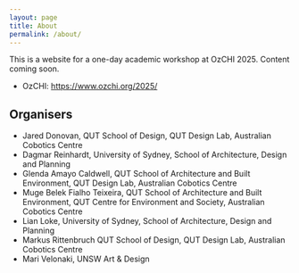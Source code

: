 ```yaml
---
layout: page
title: About
permalink: /about/
---
```


This is a website for a one-day academic workshop at OzCHI 2025. Content
coming soon.

- OzCHI: https://www.ozchi.org/2025/

## Organisers

- Jared Donovan, QUT School of Design, QUT Design Lab, Australian Cobotics
  Centre
- Dagmar Reinhardt, University of Sydney, School of Architecture, Design and
  Planning
- Glenda Amayo Caldwell, QUT School of Architecture and Built Environment, QUT
  Design Lab, Australian Cobotics Centre
- Muge Belek Fialho Teixeira, QUT School of Architecture and Built
  Environment, QUT Centre for Environment and Society, Australian Cobotics
  Centre
- Lian Loke, University of Sydney, School of Architecture, Design and
  Planning
- Markus Rittenbruch QUT School of Design, QUT Design Lab, Australian Cobotics
  Centre
- Mari Velonaki, UNSW Art & Design
